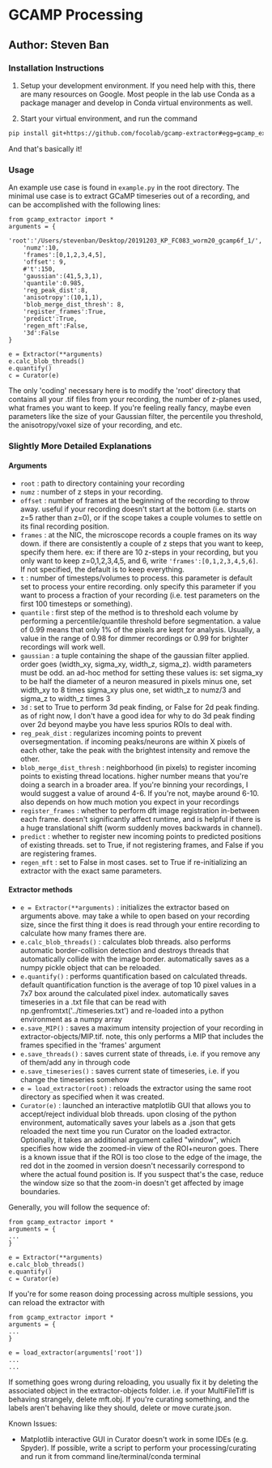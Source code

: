 # GCAMP Processing
## Author: Steven Ban


### Installation Instructions
1. Setup your development environment. If you need help with this, there are many resources on Google. Most people in the lab use Conda as a package manager and develop in Conda virtual environments as well. 

2. Start your virtual environment, and run the command
```bash
pip install git+https://github.com/focolab/gcamp-extractor#egg=gcamp_extractor
```
And that's basically it!

### Usage
An example use case is found in `example.py` in the root directory. The minimal use case is to extract GCaMP timeseries out of a recording, and can be accomplished with the following lines:

```python3
from gcamp_extractor import *
arguments = {
    'root':'/Users/stevenban/Desktop/20191203_KP_FC083_worm20_gcamp6f_1/',
    'numz':10,
    'frames':[0,1,2,3,4,5],
    'offset': 9,
    #'t':150,
    'gaussian':(41,5,3,1),
    'quantile':0.985,
    'reg_peak_dist':8,
    'anisotropy':(10,1,1),
    'blob_merge_dist_thresh': 8,
    'register_frames':True,
    'predict':True,
    'regen_mft':False,
    '3d':False
}

e = Extractor(**arguments)
e.calc_blob_threads()
e.quantify()
c = Curator(e)
```

The only 'coding' necessary here is to modify the 'root' directory that contains all your .tif files from your recording, the number of z-planes used, what frames you want to keep. If you're feeling really fancy, maybe even parameters like the size of your Gaussian filter, the percentile you threshold, the anisotropy/voxel size of your recording, and etc. 


### Slightly More Detailed Explanations 

#### Arguments

* `root` : path to directory containing your recording
* `numz` : number of z steps in your recording. 
* `offset` : number of frames at the beginning of the recording to throw away. useful if your recording doesn't start at the bottom (i.e. starts on z=5 rather than z=0), or if the scope takes a couple volumes to settle on its final recording position. 
* `frames` : at the NIC, the microscope records a couple frames on its way down. if there are consistently a couple of z steps that you want to keep, specify them here. ex: if there are 10 z-steps in your recording, but you only want to keep z=0,1,2,3,4,5, and 6, write `'frames':[0,1,2,3,4,5,6]`. If not specified, the default is to keep everything. 
* `t` : number of timesteps/volumes to process. this parameter is default set to process your entire recording. only specify this parameter if you want to process a fraction of your recording (i.e. test parameters on the first 100 timesteps or something). 
* `quantile` : first step of the method is to threshold each volume by performing a percentile/quantile threshold before segmentation. a value of 0.99 means that only 1\% of the pixels are kept for analysis. Usually, a value in the range of 0.98 for dimmer recordings or 0.99 for brighter recordings will work well. 
* `gaussian` : a tuple containing the shape of the gaussian filter applied. order goes (width_xy, sigma_xy, width_z, sigma_z). width parameters must be odd. an ad-hoc method for setting these values is: set sigma_xy to be half the diameter of a neuron measured in pixels minus one, set width_xy to 8 times sigma_xy plus one, set width_z to numz/3 and sigma_z to width_z times 3
* `3d` : set to True to perform 3d peak finding, or False for 2d peak finding. as of right now, I don't have a good idea for why to do 3d peak finding over 2d beyond maybe you have less spurios ROIs to deal with.  
* `reg_peak_dist` : regularizes incoming points to prevent oversegmentation. if incoming peaks/neurons are within X pixels of each other, take the peak with the brightest intensity and remove the other. 
* `blob_merge_dist_thresh` : neighborhood (in pixels) to register incoming points to existing thread locations. higher number means that you're doing a search in a broader area. If you're binning your recordings, I would suggest a value of around 4-6. If you're not, maybe around 6-10. also depends on how much motion you expect in your recordings 
* `register_frames` : whether to perform dft image registration in-between each frame. doesn't significantly affect runtime, and is helpful if there is a huge translational shift (worm suddenly moves backwards in channel). 
* `predict` : whether to register new incoming points to predicted positions of existing threads. set to True, if not registering frames, and False if you are registering frames. 
* `regen_mft` : set to False in most cases. set to True if re-initializing an extractor with the exact same parameters. 

#### Extractor methods


* `e = Extractor(**arguments)` : initializes the extractor based on arguments above. may take a while to open based on your recording size, since the first thing it does is read through your entire recording to calculate how many frames there are. 
* `e.calc_blob_threads()` : calculates blob threads. also performs automatic border-collision detection and destroys threads that automatically collide with the image border. automatically saves as a numpy pickle object that can be reloaded. 
* `e.quantify()` : performs quantification based on calculated threads. default quantification function is the average of top 10 pixel values in a 7x7 box around the calculated pixel index. automatically saves timeseries in a .txt file that can be read with np.genfromtxt('../timeseries.txt') and re-loaded into a python environment as a numpy array 
* `e.save_MIP()` : saves a maximum intensity projection of your recording in extractor-objects/MIP.tif. note, this only performs a MIP that includes the frames specified in the 'frames' argument
* `e.save_threads()` : saves current state of threads, i.e. if you remove any of them/add any in through code
* `e.save_timeseries()` : saves current state of timeseries, i.e. if you change the timeseries somehow
* `e = load_extractor(root)` : reloads the extractor using the same root directory as specified when it was created. 
* `Curator(e)` : launched an interactive matplotlib GUI that allows you to accept/reject individual blob threads. upon closing of the python environment, automatically saves your labels as a .json that gets reloaded the next time you run Curator on the loaded extractor. Optionally, it takes an additional argument called "window", which specifies how wide the zoomed-in view of the ROI+neuron goes. There is a known issue that if the ROI is too close to the edge of the image, the red dot in the zoomed in version doesn't necessarily correspond to where the actual found position is. If you suspect that's the case, reduce the window size so that the zoom-in doesn't get affected by image boundaries. 

Generally, you will follow the sequence of:
```python3
from gcamp_extractor import *
arguments = {
...
}

e = Extractor(**arguments)
e.calc_blob_threads()
e.quantify()
c = Curator(e)
```

If you're for some reason doing processing across multiple sessions, you can reload the extractor with


```python3
from gcamp_extractor import *
arguments = {
...
}

e = load_extractor(arguments['root'])
...
...
```

If something goes wrong during reloading, you usually fix it by deleting the associated object in the extractor-objects folder. i.e. if your MultiFileTiff is behaving strangely, delete mft.obj. If you're curating something, and the labels aren't behaving like they should, delete or move curate.json. 




Known Issues:
- Matplotlib interactive GUI in Curator doesn't work in some IDEs (e.g. Spyder). If possible, write a script to perform your processing/curating and run it from command line/terminal/conda terminal







